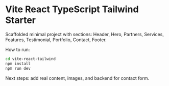 # Vite React TypeScript Tailwind Starter

Scaffolded minimal project with sections: Header, Hero, Partners, Services, Features, Testimonial, Portfolio, Contact, Footer.

How to run:

```bash
cd vite-react-tailwind
npm install
npm run dev
```

Next steps: add real content, images, and backend for contact form.

